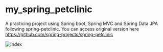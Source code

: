 # my_spring_petclinic
A practicing project using Spring boot, Spring MVC and Spring Data JPA following spring-petclinic.
You can access original version here  https://github.com/spring-projects/spring-petclinic

![index](https://user-images.githubusercontent.com/75736525/122554367-17871300-d063-11eb-9c93-ae71f9dee3d0.PNG)
